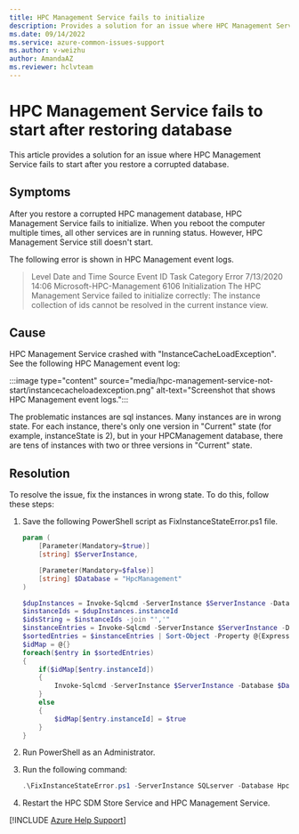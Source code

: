 ```yaml
---
title: HPC Management Service fails to initialize
description: Provides a solution for an issue where HPC Management Service fails to start after you restore a corrupted database
ms.date: 09/14/2022
ms.service: azure-common-issues-support
ms.author: v-weizhu
author: AmandaAZ
ms.reviewer: hclvteam 
---
```

# HPC Management Service fails to start after restoring database

This article provides a solution for an issue where HPC Management Service fails to start after you restore a corrupted database.

## Symptoms

After you restore a corrupted HPC management database, HPC Management Service fails to initialize. When you reboot the computer multiple times, all other services are in running status. However, HPC Management Service still doesn't start.

The following error is shown in HPC Management event logs.

> Level Date and Time Source Event ID Task Category Error 7/13/2020 14:06 Microsoft-HPC-Management 6106 Initialization The HPC Management Service failed to initialize correctly: The instance collection of ids cannot be resolved in the current instance view.

## Cause

HPC Management Service crashed with "InstanceCacheLoadException". See the following HPC Management event log:

:::image type="content" source="media/hpc-management-service-not-start/instancecacheloadexception.png" alt-text="Screenshot that shows HPC Management event logs.":::

The problematic instances are sql instances. Many instances are in wrong state. For each instance, there's only one version in "Current" state (for example, instanceState is 2), but in your HPCManagement database, there are tens of instances with two or three versions in "Current" state.

## Resolution

To resolve the issue, fix the instances in wrong state. To do this, follow these steps:

1. Save the following PowerShell script as FixInstanceStateError.ps1 file.

    ```powershell
    param (
        [Parameter(Mandatory=$true)]
        [string] $ServerInstance,

        [Parameter(Mandatory=$false)]
        [string] $Database = "HpcManagement"
    )

    $dupInstances = Invoke-Sqlcmd -ServerInstance $ServerInstance -Database $Database -Query "SELECT instanceId, count(*) as Number FROM Instances where instanceState = 2 group by instanceId having count(*) > 1"
    $instanceIds = $dupInstances.instanceId
    $idsString = $instanceIds -join "','"
    $instanceEntries = Invoke-Sqlcmd -ServerInstance $ServerInstance -Database $Database -Query "SELECT * FROM Instances Where instanceId IN ('$idsString') and instanceState = 2"
    $sortedEntries = $instanceEntries | Sort-Object -Property @{Expression="instanceId"; Descending=$true},@{Expression="instanceVersion"; Descending=$true}
    $idMap = @{}
    foreach($entry in $sortedEntries)
    {
        if($idMap[$entry.instanceId])
        {
            Invoke-Sqlcmd -ServerInstance $ServerInstance -Database $Database -Query "Update Instances set instanceState = 3 where instanceId = '$($entry.instanceId)' and instanceVersion = $($entry.instanceVersion)"
        }
        else
        {
            $idMap[$entry.instanceId] = $true
        }
    }
    ```

2. Run PowerShell as an Administrator.

3. Run the following command:

    ```powershell
    .\FixInstanceStateError.ps1 -ServerInstance SQLserver -Database HpcManagement
    ```

4. Restart the HPC SDM Store Service and HPC Management Service.

[!INCLUDE [Azure Help Support](../../includes/azure-help-support.md)]